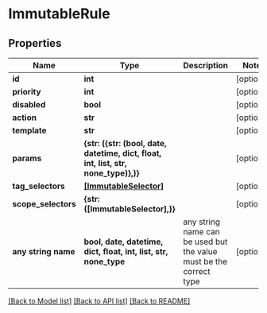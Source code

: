 # ImmutableRule


## Properties
Name | Type | Description | Notes
------------ | ------------- | ------------- | -------------
**id** | **int** |  | [optional] 
**priority** | **int** |  | [optional] 
**disabled** | **bool** |  | [optional] 
**action** | **str** |  | [optional] 
**template** | **str** |  | [optional] 
**params** | **{str: ({str: (bool, date, datetime, dict, float, int, list, str, none_type)},)}** |  | [optional] 
**tag_selectors** | [**[ImmutableSelector]**](ImmutableSelector.md) |  | [optional] 
**scope_selectors** | **{str: ([ImmutableSelector],)}** |  | [optional] 
**any string name** | **bool, date, datetime, dict, float, int, list, str, none_type** | any string name can be used but the value must be the correct type | [optional]

[[Back to Model list]](../README.md#documentation-for-models) [[Back to API list]](../README.md#documentation-for-api-endpoints) [[Back to README]](../README.md)


